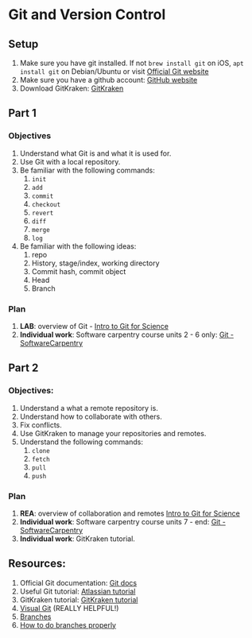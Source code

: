 # Git and Version Control

## Setup 
1. Make sure you have git installed.  If not `brew install git` on iOS, `apt install git` on Debian/Ubuntu or visit [Official Git website](https://git-scm.com/)
2. Make sure you have a github account: [GitHub website](https://github.com/)
3. Download GitKraken: [GitKraken](https://support.gitkraken.com/getting-started/guide)


## Part 1
### Objectives
1. Understand what Git is and what it is used for. 
2. Use Git with a local repository. 
3. Be familiar with the following commands: 
    1. `init`
    2. `add`
    3. `commit`
    4. `checkout`
    5. `revert`
    6. `diff`
    7. `merge`
    8. `log`
7. Be familiar with the following ideas:
    1. repo
    2. History, stage/index, working directory
    3. Commit hash, commit object
    4. Head
    5. Branch

### Plan
1. **LAB**: overview of Git - [Intro to Git for Science](http://karthik.github.io/git_intro/#/slide-title)
2. **Individual work**: Software carpentry course units 2 - 6 only: [Git - SoftwareCarpentry](http://swcarpentry.github.io/git-novice/)

## Part 2
### Objectives:
1. Understand a what a remote repository is. 
2. Understand how to collaborate with others. 
3. Fix conflicts. 
2. Use GitKraken to manage your repositories and remotes. 
3. Understand the following commands: 
    1. `clone`
    2. `fetch`
    3. `pull`
    4. `push`

### Plan
1. **REA**: overview of collaboration and remotes [Intro to Git for Science](http://karthik.github.io/git_intro/#/slide-title)
2. **Individual work**: Software carpentry course units 7 - end: [Git - SoftwareCarpentry](http://swcarpentry.github.io/git-novice/)
3. **Individual work**: GitKraken tutorial. 

## Resources:
1. Official Git documentation: [Git docs](https://git-scm.com/doc)
2. Useful Git tutorial: [Atlassian tutorial](https://www.atlassian.com/git/tutorials/)
3. GitKraken tutorial: [GitKraken tutorial](https://support.gitkraken.com/getting-started/guide)
4. [Visual Git](http://marklodato.github.io/visual-git-guide/index-en.html) (REALLY HELPFUL!) 
5. [Branches](https://github.com/davidglo/boot-camps/blob/2016-TMCS-software/version-control/ReadMeSession1.md#branches)
6. [How to do branches properly](http://nvie.com/posts/a-successful-git-branching-model/)
